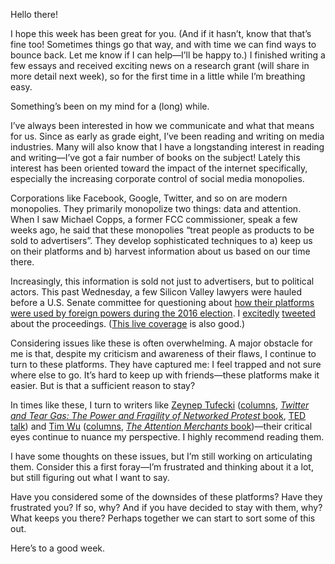 Hello there!

I hope this week has been great for you. (And if it hasn’t, know that that’s fine too! Sometimes things go that way, and with time we can find ways to bounce back. Let me know if I can help—I’ll be happy to.) I finished writing a few essays and received exciting news on a research grant (will share in more detail next week), so for the first time in a little while I’m breathing easy.

Something’s been on my mind for a (long) while.

I’ve always been interested in how we communicate and what that means for us. Since as early as grade eight, I’ve been reading and writing on media industries. Many will also know that I have a longstanding interest in reading and writing—I’ve got a fair number of books on the subject! Lately this interest has been oriented toward the impact of the internet specifically, especially the increasing corporate control of social media monopolies.

Corporations like Facebook, Google, Twitter, and so on are modern monopolies. They primarily monopolize two things: data and attention. When I saw Michael Copps, a former FCC commissioner, speak a few weeks ago, he said that these monopolies “treat people as products to be sold to advertisers”. They develop sophisticated techniques to a) keep us on their platforms and b) harvest information about us based on our time there.

Increasingly, this information is sold not just to advertisers, but to political actors. This past Wednesday, a few Silicon Valley lawyers were hauled before a U.S. Senate committee for questioning about [how their platforms were used by foreign powers during the 2016 election](https://www.nytimes.com/2017/10/31/us/politics/facebook-twitter-google-hearings-congress.html). I [excitedly](https://twitter.com/lchski/status/925800780623425543) [tweeted](https://twitter.com/lchski/status/925761776536424448) about the proceedings. ([This live coverage](https://www.nytimes.com/2017/11/01/us/politics/russia-technology-facebook.html) is also good.)

Considering issues like these is often overwhelming. A major obstacle for me is that, despite my criticism and awareness of their flaws, I continue to turn to these platforms. They have captured me: I feel trapped and not sure where else to go. It’s hard to keep up with friends—these platforms make it easier. But is that a sufficient reason to stay?

In times like these, I turn to writers like [Zeynep Tufecki](http://technosociology.org) ([columns](https://www.nytimes.com/column/zeynep-tufekci), [*Twitter and Tear Gas: The Power and Fragility of Networked Protest* book](https://www.twitterandteargas.org), [TED talk](https://www.ted.com/talks/zeynep_tufekci_we_re_building_a_dystopia_just_to_make_people_click_on_ads)) and [Tim Wu](http://www.timwu.org) ([columns](https://www.nytimes.com/column/tim-wu), [*The Attention Merchants* book](http://www.timwu.org/AttentionMerchants.html))—their critical eyes continue to nuance my perspective. I highly recommend reading them.

I have some thoughts on these issues, but I’m still working on articulating them. Consider this a first foray—I’m frustrated and thinking about it a lot, but still figuring out what I want to say.

Have you considered some of the downsides of these platforms? Have they frustrated you? If so, why? And if you have decided to stay with them, why? What keeps you there? Perhaps together we can start to sort some of this out.

Here’s to a good week.